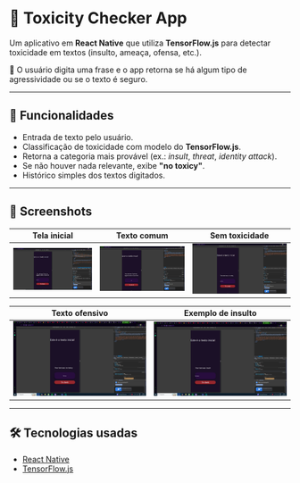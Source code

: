 # 🧠 Toxicity Checker App

Um aplicativo em **React Native** que utiliza **TensorFlow.js** para detectar toxicidade em textos (insulto, ameaça, ofensa, etc.).  

📱 O usuário digita uma frase e o app retorna se há algum tipo de agressividade ou se o texto é seguro.

---

## 🚀 Funcionalidades

- Entrada de texto pelo usuário.  
- Classificação de toxicidade com modelo do **TensorFlow.js**.  
- Retorna a categoria mais provável (ex.: *insult*, *threat*, *identity attack*).  
- Se não houver nada relevante, exibe **"no toxicy"**.  
- Histórico simples dos textos digitados.  

---

## 📸 Screenshots

| Tela inicial | Texto comum | Sem toxicidade |
|--------------|-------------|----------------|
| ![s1](./docs/screenshots/1.jpg) | ![s2](./docs/screenshots/2.jpg) | ![s3](./docs/screenshots/3.jpg) |

| Texto ofensivo | Exemplo de insulto |
|----------------|--------------------|
| ![s4](./docs/screenshots/4.png) | ![s5](./docs/screenshots/5.png) |

---

## 🛠️ Tecnologias usadas

- [React Native](https://reactnative.dev/)  
- [TensorFlow.js](https://www.tensorflow.org/js)  


